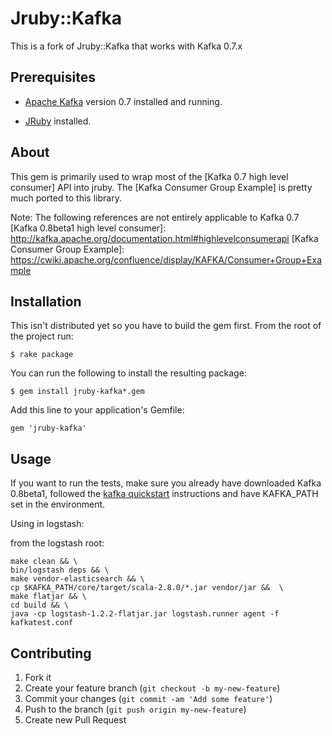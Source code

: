 # Jruby::Kafka

This is a fork of Jruby::Kafka that works with Kafka 0.7.x

## Prerequisites

* [Apache Kafka] version 0.7 installed and running.

* [JRuby] installed.

[Apache Kafka]: http://kafka.apache.org/
[JRuby]: http://jruby.org/

## About

This gem is primarily used to wrap most of the [Kafka 0.7 high level consumer] API into jruby.
The [Kafka Consumer Group Example] is pretty much ported to this library.

Note: The following references are not entirely applicable to Kafka 0.7
[Kafka 0.8beta1 high level consumer]: http://kafka.apache.org/documentation.html#highlevelconsumerapi
[Kafka Consumer Group Example]: https://cwiki.apache.org/confluence/display/KAFKA/Consumer+Group+Example

## Installation

This isn't distributed yet so you have to build the gem first.  From the root of the project run:

    $ rake package

You can run the following to install the resulting package:

    $ gem install jruby-kafka*.gem

Add this line to your application's Gemfile:

    gem 'jruby-kafka'

## Usage

If you want to run the tests, make sure you already have downloaded Kafka 0.8beta1, followed the [kafka quickstart]
instructions and have KAFKA_PATH set in the environment.

[kafka quickstart]: http://kafka.apache.org/documentation.html#quickstart

Using in logstash:

from the logstash root:

    make clean && \
    bin/logstash deps && \
    make vendor-elasticsearch && \
    cp $KAFKA_PATH/core/target/scala-2.8.0/*.jar vendor/jar &&  \
    make flatjar && \
    cd build && \
    java -cp logstash-1.2.2-flatjar.jar logstash.runner agent -f kafkatest.conf

## Contributing

1. Fork it
2. Create your feature branch (`git checkout -b my-new-feature`)
3. Commit your changes (`git commit -am 'Add some feature'`)
4. Push to the branch (`git push origin my-new-feature`)
5. Create new Pull Request

